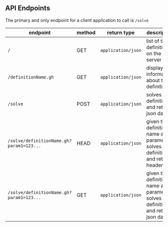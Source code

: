 ## API Endpoints
The primary and only endpoint for a client application to call is `/solve`

endpoint | method | return type | description
------------ | ------------- | ------------- | -------------
`/` | GET | `application/json` | list of the definitions on the server
`/definitionName.gh` | GET |  `application/json` | displays information about the definition
`/solve` | POST |  `application/json` | solves a GH definition and returns json data
`/solve/definitionName.gh?param1=123...` | HEAD |  `application/json` | given the definition name and parameters, solves a GH definition and returns headers
`/solve/definitionName.gh?param1=123...` | GET |  `application/json` | given the definition name and parameters, solves a GH definition and returns json data
